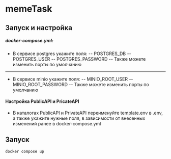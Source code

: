 # memeTask
## Запуск и настройка

##### docker-compose.yml:
 - В сервисе postgres укажите поля: 
 -- POSTGRES_DB
 -- POSTGRES_USER
 -- POSTGRES_PASSWORD
 -- Также можете изменить порты по умолчанию
---
 - В сервисе minio укажите поля:
 -- MINIO_ROOT_USER
 -- MINIO_ROOT_PASSWORD
 -- Также можете изменить порты по умолчанию
#### Настройка PublicAPI и PricateAPI
 - В каталогах PublicAPI и PrivateAPI переименуйте template.env в .env, а также укажите нужные поля, в зависимости от внесенных изменений ранее в docker-compose.yml

## Запуск

```bash
docker compose up
```
